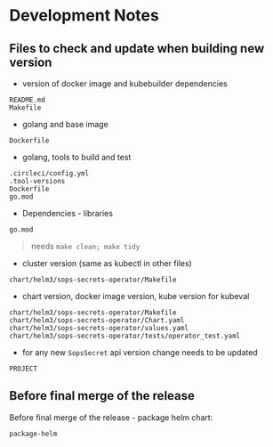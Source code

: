 # Development Notes

## Files to check and update when building new version

* version of docker image and kubebuilder dependencies

```
README.md
Makefile
```

* golang and base image

```
Dockerfile
```

* golang, tools to build and test

```
.circleci/config.yml
.tool-versions
Dockerfile
go.mod
```

* Dependencies - libraries

```
go.mod
```
> needs `make clean; make tidy`

* cluster version (same as kubectl in other files)

```
chart/helm3/sops-secrets-operator/Makefile
```

* chart version, docker image version, kube version for kubeval

```
chart/helm3/sops-secrets-operator/Makefile
chart/helm3/sops-secrets-operator/Chart.yaml
chart/helm3/sops-secrets-operator/values.yaml
chart/helm3/sops-secrets-operator/tests/operator_test.yaml
```

* for any new `SopsSecret` api version change needs to be updated

```
PROJECT
```

## Before final merge of the release

Before final merge of the release - package helm chart:

```bash
package-helm
```
